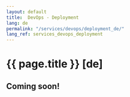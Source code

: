 ```yaml
---
layout: default
title:  DevOps - Deployment
lang: de
permalink: "/services/devops/deployment_de/"
lang_ref: services_devops_deployment
---
```

# {{ page.title }} [de]
## Coming soon!
